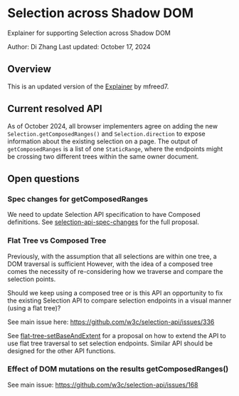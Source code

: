 # Selection across Shadow DOM

Explainer for supporting Selection across Shadow DOM

Author: Di Zhang
Last updated: October 17, 2024

## Overview

This is an updated version of the [Explainer](https://github.com/mfreed7/shadow-dom-selection) by mfreed7.

## Current resolved API

As of October 2024, all browser implementers agree on adding the new `Selection.getComposedRanges()` and `Selection.direction` to expose information about the existing selection on a page. The output of `getComposedRanges` is a list of one `StaticRange`, where the endpoints might be crossing two different trees within the same owner document.

## Open questions

### Spec changes for getComposedRanges

We need to update Selection API specification to have Composed definitions. See [selection-api-spec-changes](./selection-api-spec-changes.md) for the full proposal.

### Flat Tree vs Composed Tree

Previously, with the assumption that all selections are within one tree, a DOM traversal is sufficient However, with the idea of a composed tree comes the necessity of re-considering how we traverse and compare the selection points.

Should we keep using a composed tree or is this API an opportunity to fix the existing Selection API to compare selection endpoints in a visual manner (using a flat tree)?

See main issue here: https://github.com/w3c/selection-api/issues/336

See [flat-tree-setBaseAndExtent](./flat-tree-setBaseAndExtent.md) for a proposal on how to extend the API to use flat tree traversal to set selection endpoints. Similar API should be designed for the other API functions.

### Effect of DOM mutations on the results getComposedRanges()

See main issue: https://github.com/w3c/selection-api/issues/168
